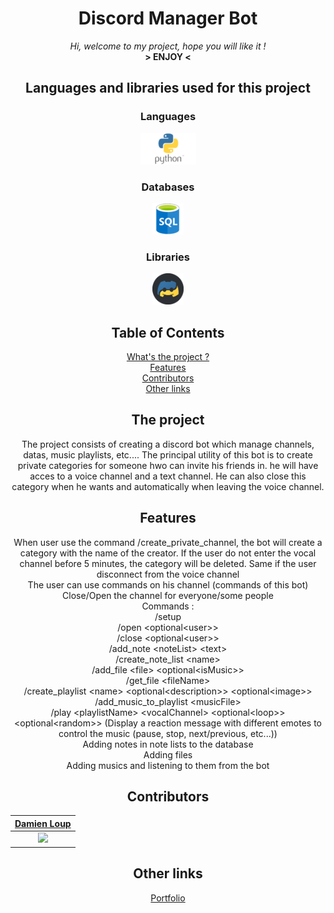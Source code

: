 <div align="center">
    <h1>Discord Manager Bot</h1>
    <i>Hi, welcome to my project, hope you will like it !</i>                        <br />
    <b> > ENJOY < </b>
</div>
<div align="center">
    <h2>Languages and libraries used for this project</h2>
    <h3> Languages </h3>
    <img height="50" src="https://github.com/dam277/dam277/raw/master/src/images/Python.png" />
                                                                                     <br />
    <h3> Databases </h3>
    <img height="50" src="https://github.com/dam277/dam277/raw/master/src/images/Sql.png" />
                                                                                     <br />
    <h3> Libraries </h3>
    <img height="50" src="https://github.com/dam277/dam277/raw/master/src/images/DiscordPy.png" />
                                                                                     <br />
</div>
<div align="center">
   <h2 align="center">Table of Contents</h2>
  
   [What's the project ?](#the-project)                                              <br />
   [Features](#features)                                                             <br />
   [Contributors](#contributors)                                                     <br />
   [Other links](#other-links)
</div>

<div align="center">

   ## The project
   The project consists of creating a discord bot which manage channels, datas, music playlists, etc....
   The principal utility of this bot is to create private categories for someone hwo can invite his friends in. he will have acces to a voice channel and a text channel.
   He can also close this category when he wants and automatically when leaving the voice channel.

   ## Features
   When user use the command /create_private_channel, the bot will create a category with the name of the creator. If the user do not enter the vocal channel before 5 minutes, the category will be deleted. Same if the user disconnect from the voice channel <br />
   The user can use commands on his channel (commands of this bot) <br />
   Close/Open the channel for everyone/some people <br />
   Commands : <br /> 
   /setup <br /> 
   /open \<optional\<user>> <br /> 
   /close \<optional\<user>> <br /> 
   /add_note \<noteList> \<text> <br /> 
   /create_note_list \<name> <br />
   /add_file \<file> \<optional\<isMusic>> <br /> 
   /get_file \<fileName> <br /> 
   /create_playlist \<name> \<optional\<description>> \<optional\<image>> <br />
   /add_music_to_playlist \<musicFile> <br />
   /play \<playlistName> \<vocalChannel> \<optional\<loop>> \<optional\<random>> (Display a reaction message with different emotes to control the music (pause, stop, next/previous, etc...))<br />
   Adding notes in note lists to the database <br />
   Adding files <br />
   Adding musics and listening to them from the bot

   ## Contributors
   | <b> <a href="https://github.com/dam277">Damien Loup</a> </b>       |
   |:------------------------------------------------------------------:|
   | <img height="200px" src="https://avatars.githubusercontent.com/u/60733960?v=4" /> |
   
   ## Other links
   <a href="https://dam277.github.io/dam277/">Portfolio</a>                     <br />
</div>
